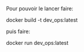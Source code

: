 Pour pouvoir le lancer faire:

docker build -t dev_ops:latest

puis faire:

docker run dev_ops:latest